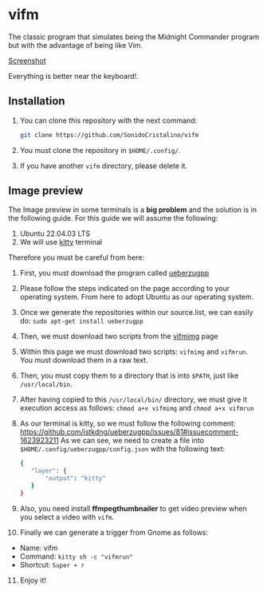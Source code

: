 
# vifm

The classic program that simulates being the Midnight Commander program but with the advantage of being like Vim.

[Screenshot](Screenshot.png)

Everything is better near the keyboard!. 

## Installation

1. You can clone this repository with the next command: 

     ```bash
     git clone https://github.com/SonidoCristalino/vifm
     ```

2. You must clone the repository in `$HOME/.config/`. 
3. If you have another `vifm` directory, please delete it. 

## Image preview

The Image preview in some terminals is a **big problem** and the solution is in the following guide. For this
guide we will assume the following:

1. Ubuntu 22.04.03 LTS
2. We will use [kitty](https://sw.kovidgoyal.net/kitty/) terminal 

Therefore you must be careful from here: 

1. First, you must download the program called [ueberzugpp](https://github.com/jstkdng/ueberzugpp)
2. Please follow the steps indicated on the page according to your operating system. From here to adopt Ubuntu
   as our operating system.
3. Once we generate the repositories within our source.list, we can easily do: `sudo apt-get install
   ueberzugpp`
4. Then, we must download two scripts from the [vifmimg](https://github.com/thimc/vifmimg) page
5. Within this page we must download two scripts: `vifmimg` and `vifmrun`. You must download them in a raw text. 
6. Then, you must copy them to a directory that is into `$PATH`, just like `/usr/local/bin`. 
7. After having copied to this `/usr/local/bin/` directory, we must give it execution access as follows:
   `chmod a+x vifmimg` and `chmod a+x vifmrun` 
8. As our terminal is kitty, so we must follow the following comment:
   https://github.com/jstkdng/ueberzugpp/issues/81#issuecomment-1623923211    As we can see, we need to create
   a file into `$HOME/.config/ueberzugpp/config.json` with the following text: 
   
     ```bash
     {
        "layer": {
            "output": "kitty"
        }
     }
     ```
9. Also, you need install **ffmpegthumbnailer** to get video preview when you select a video with `vifm`. 
10. Finally we can generate a trigger from Gnome as follows: 
* Name: vifm
* Command: `kitty sh -c "vifmrun"`
* Shortcut: `Super + r`
11. Enjoy it!
